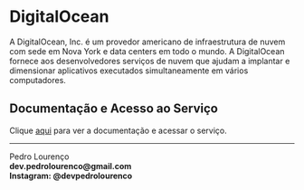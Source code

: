 # DigitalOcean

A DigitalOcean, Inc. é um provedor americano de infraestrutura de nuvem com sede em Nova York e data centers em todo o mundo. A DigitalOcean fornece aos desenvolvedores serviços de nuvem que ajudam a implantar e dimensionar aplicativos executados simultaneamente em vários computadores.

## Documentação e Acesso ao Serviço

Clique [aqui](https://www.digitalocean.com) para ver a documentação e acessar o serviço.

<hr>
<stong>Pedro Lourenço</strong><br>
<Strong>dev.pedrolourenco@gmail.com</strong><br>
<Strong>Instagram: @devpedrolourenco</strong>